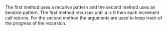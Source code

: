 The first method uses a recurive pattern and the second method uses an iterative pattern. The first method recurses until a is 0 then each increment call returns. For the second method the arguments are used to keep track of the progress of the recursion.
